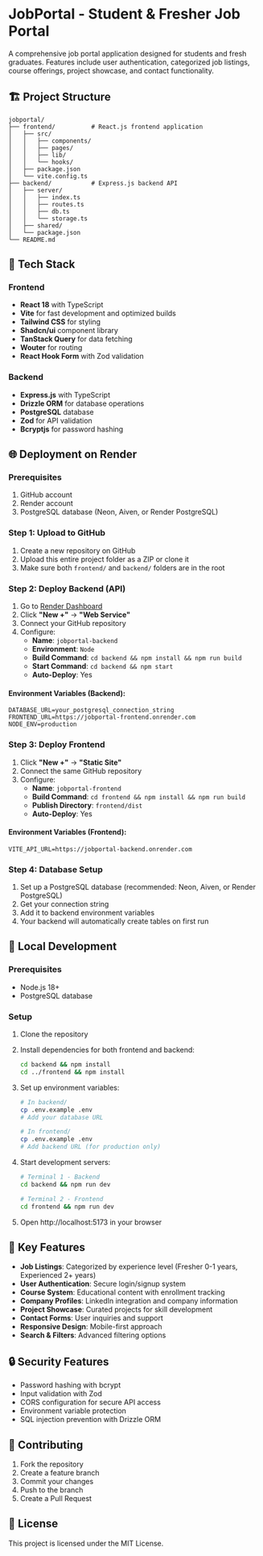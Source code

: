 # JobPortal - Student & Fresher Job Portal

A comprehensive job portal application designed for students and fresh graduates. Features include user authentication, categorized job listings, course offerings, project showcase, and contact functionality.

## 🏗️ Project Structure

```
jobportal/
├── frontend/          # React.js frontend application
│   ├── src/
│   │   ├── components/
│   │   ├── pages/
│   │   ├── lib/
│   │   └── hooks/
│   ├── package.json
│   └── vite.config.ts
├── backend/           # Express.js backend API
│   ├── server/
│   │   ├── index.ts
│   │   ├── routes.ts
│   │   ├── db.ts
│   │   └── storage.ts
│   ├── shared/
│   └── package.json
└── README.md
```

## 🚀 Tech Stack

### Frontend
- **React 18** with TypeScript
- **Vite** for fast development and optimized builds
- **Tailwind CSS** for styling
- **Shadcn/ui** component library
- **TanStack Query** for data fetching
- **Wouter** for routing
- **React Hook Form** with Zod validation

### Backend
- **Express.js** with TypeScript
- **Drizzle ORM** for database operations
- **PostgreSQL** database
- **Zod** for API validation
- **Bcryptjs** for password hashing

## 🌐 Deployment on Render

### Prerequisites
1. GitHub account
2. Render account
3. PostgreSQL database (Neon, Aiven, or Render PostgreSQL)

### Step 1: Upload to GitHub
1. Create a new repository on GitHub
2. Upload this entire project folder as a ZIP or clone it
3. Make sure both `frontend/` and `backend/` folders are in the root

### Step 2: Deploy Backend (API)
1. Go to [Render Dashboard](https://dashboard.render.com)
2. Click **"New +"** → **"Web Service"**
3. Connect your GitHub repository
4. Configure:
   - **Name**: `jobportal-backend`
   - **Environment**: `Node`
   - **Build Command**: `cd backend && npm install && npm run build`
   - **Start Command**: `cd backend && npm start`
   - **Auto-Deploy**: Yes

#### Environment Variables (Backend):
```
DATABASE_URL=your_postgresql_connection_string
FRONTEND_URL=https://jobportal-frontend.onrender.com
NODE_ENV=production
```

### Step 3: Deploy Frontend
1. Click **"New +"** → **"Static Site"**
2. Connect the same GitHub repository
3. Configure:
   - **Name**: `jobportal-frontend`
   - **Build Command**: `cd frontend && npm install && npm run build`
   - **Publish Directory**: `frontend/dist`
   - **Auto-Deploy**: Yes

#### Environment Variables (Frontend):
```
VITE_API_URL=https://jobportal-backend.onrender.com
```

### Step 4: Database Setup
1. Set up a PostgreSQL database (recommended: Neon, Aiven, or Render PostgreSQL)
2. Get your connection string
3. Add it to backend environment variables
4. Your backend will automatically create tables on first run

## 🔧 Local Development

### Prerequisites
- Node.js 18+
- PostgreSQL database

### Setup
1. Clone the repository
2. Install dependencies for both frontend and backend:
   ```bash
   cd backend && npm install
   cd ../frontend && npm install
   ```

3. Set up environment variables:
   ```bash
   # In backend/
   cp .env.example .env
   # Add your database URL
   
   # In frontend/
   cp .env.example .env
   # Add backend URL (for production only)
   ```

4. Start development servers:
   ```bash
   # Terminal 1 - Backend
   cd backend && npm run dev
   
   # Terminal 2 - Frontend  
   cd frontend && npm run dev
   ```

5. Open http://localhost:5173 in your browser

## 📁 Key Features

- **Job Listings**: Categorized by experience level (Fresher 0-1 years, Experienced 2+ years)
- **User Authentication**: Secure login/signup system
- **Course System**: Educational content with enrollment tracking
- **Company Profiles**: LinkedIn integration and company information
- **Project Showcase**: Curated projects for skill development
- **Contact Forms**: User inquiries and support
- **Responsive Design**: Mobile-first approach
- **Search & Filters**: Advanced filtering options

## 🔒 Security Features

- Password hashing with bcrypt
- Input validation with Zod
- CORS configuration for secure API access
- Environment variable protection
- SQL injection prevention with Drizzle ORM

## 🤝 Contributing

1. Fork the repository
2. Create a feature branch
3. Commit your changes
4. Push to the branch
5. Create a Pull Request

## 📝 License

This project is licensed under the MIT License.